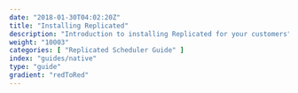 ```yaml
---
date: "2018-01-30T04:02:20Z"
title: "Installing Replicated"
description: "Introduction to installing Replicated for your customers"
weight: "10003"
categories: [ "Replicated Scheduler Guide" ]
index: "guides/native"
type: "guide"
gradient: "redToRed"
---
```


